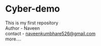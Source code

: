 # Cyber-demo
This is my first repository <br>
Author - Naveen <br>
contact - naveenkumbhare526@gmail.com <br>
more....
